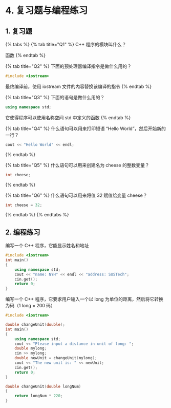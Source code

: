 # 4. 复习题与编程练习

## 1. 复习题

{% tabs %}
{% tab title="Q1" %}
C++ 程序的模块叫什么？

函数
{% endtab %}

{% tab title="Q2" %}
下面的预处理器编译指令是做什么用的？

```cpp
#include <iostream>
```

最终编译前，使用 iostream 文件的内容替换该编译的指令
{% endtab %}

{% tab title="Q3" %}
下面的语句是做什么用的？

```cpp
using namespace std;
```

它使得程序可以使用名称空间 std 中定义的函数
{% endtab %}

{% tab title="Q4" %}
什么语句可以用来打印短语 “Hello World”，然后开始新的一行？

```cpp
cout << "Hello World" << endl;
```
{% endtab %}

{% tab title="Q5" %}
什么语句可以用来创建名为 cheese 的整数变量？

```cpp
int cheese;
```
{% endtab %}

{% tab title="Q6" %}
什么语句可以用来将值 32 赋值给变量 cheese？

```cpp
int cheese = 32;
```
{% endtab %}
{% endtabs %}

## 2. 编程练习

编写一个 C++ 程序，它能显示姓名和地址

```cpp
#include <iostream>
int main()
{
    using namespace std;
    cout << "name: NYH" << endl << "address: SUSTech";
    cin.get();
    return 0;
}
```

编写一个 C++ 程序，它要求用户输入一个以 long 为单位的距离，然后将它转换为码（1 long = 200 码）

```cpp
#include <iostream>

double changeUnit(double);
int main()
{
    using namespace std;
    cout << "Please input a distance in unit of long: ";
    double mylong;
    cin >> mylong;
    double newUnit = changeUnit(mylong);
    cout << "The new unit is: " << newUnit;
    cin.get();
    return 0;
}

double changeUnit(double longNum)
{
    return longNum * 220;
}
```


